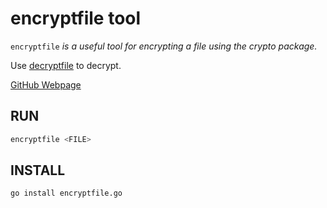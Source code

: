 # encryptfile tool

`encryptfile` _is a useful tool for
encrypting a file using the crypto package._

Use
[decryptfile](https://github.com/JeffDeCola/my-go-examples/tree/master/useful-tools-i-created/decryptfile)
to decrypt.

[GitHub Webpage](https://jeffdecola.github.io/my-go-examples/)

## RUN

```bash
encryptfile <FILE>
```

## INSTALL

```bash
go install encryptfile.go
```
